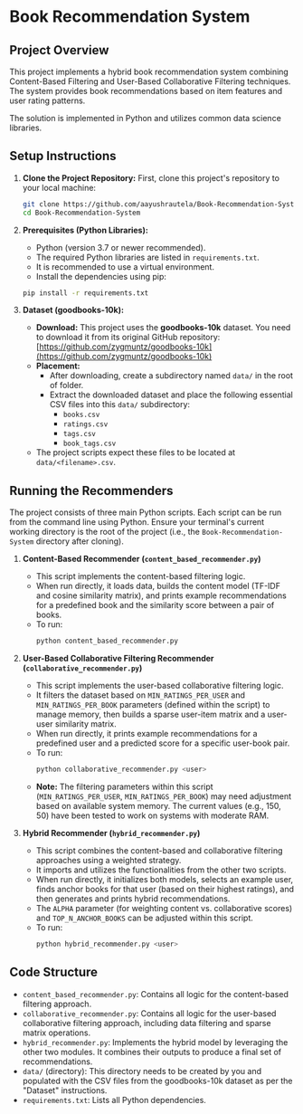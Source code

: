 # Book Recommendation System

## Project Overview

This project implements a hybrid book recommendation system combining Content-Based Filtering and User-Based Collaborative Filtering techniques. The system provides book recommendations based on item features and user rating patterns.

The solution is implemented in Python and utilizes common data science libraries.

## Setup Instructions

1.  **Clone the Project Repository:**
    First, clone this project's repository to your local machine:
    ```bash
    git clone https://github.com/aayushrautela/Book-Recommendation-System.git
    cd Book-Recommendation-System
    ```

2.  **Prerequisites (Python Libraries):**
    * Python (version 3.7 or newer recommended).
    * The required Python libraries are listed in `requirements.txt`.
    * It is recommended to use a virtual environment.
    * Install the dependencies using pip:
    ```bash
    pip install -r requirements.txt
    ```

3.  **Dataset (goodbooks-10k):**
    * **Download:** This project uses the **goodbooks-10k** dataset. You need to download it from its original GitHub repository:
        [https://github.com/zygmuntz/goodbooks-10k](https://github.com/zygmuntz/goodbooks-10k)
    * **Placement:**
        * After downloading, create a subdirectory named `data/` in the root of folder.
        * Extract the downloaded dataset and place the following essential CSV files into this `data/` subdirectory:
            * `books.csv`
            * `ratings.csv`
            * `tags.csv`
            * `book_tags.csv`
    * The project scripts expect these files to be located at `data/<filename>.csv`.

## Running the Recommenders

The project consists of three main Python scripts. Each script can be run from the command line using Python. Ensure your terminal's current working directory is the root of the project (i.e., the `Book-Recommendation-System` directory after cloning).

1.  **Content-Based Recommender (`content_based_recommender.py`)**
    * This script implements the content-based filtering logic.
    * When run directly, it loads data, builds the content model (TF-IDF and cosine similarity matrix), and prints example recommendations for a predefined book and the similarity score between a pair of books.
    * To run:
        ```bash
        python content_based_recommender.py
        ```

2.  **User-Based Collaborative Filtering Recommender (`collaborative_recommender.py`)**
    * This script implements the user-based collaborative filtering logic.
    * It filters the dataset based on `MIN_RATINGS_PER_USER` and `MIN_RATINGS_PER_BOOK` parameters (defined within the script) to manage memory, then builds a sparse user-item matrix and a user-user similarity matrix.
    * When run directly, it prints example recommendations for a predefined user and a predicted score for a specific user-book pair.
    * To run:
        ```bash
        python collaborative_recommender.py <user>
        ```
    * **Note:** The filtering parameters within this script (`MIN_RATINGS_PER_USER`, `MIN_RATINGS_PER_BOOK`) may need adjustment based on available system memory. The current values (e.g., 150, 50) have been tested to work on systems with moderate RAM.

3.  **Hybrid Recommender (`hybrid_recommender.py`)**
    * This script combines the content-based and collaborative filtering approaches using a weighted strategy.
    * It imports and utilizes the functionalities from the other two scripts.
    * When run directly, it initializes both models, selects an example user, finds anchor books for that user (based on their highest ratings), and then generates and prints hybrid recommendations.
    * The `ALPHA` parameter (for weighting content vs. collaborative scores) and `TOP_N_ANCHOR_BOOKS` can be adjusted within this script.
    * To run:
        ```bash
        python hybrid_recommender.py <user>
        ```

## Code Structure

* `content_based_recommender.py`: Contains all logic for the content-based filtering approach.
* `collaborative_recommender.py`: Contains all logic for the user-based collaborative filtering approach, including data filtering and sparse matrix operations.
* `hybrid_recommender.py`: Implements the hybrid model by leveraging the other two modules. It combines their outputs to produce a final set of recommendations.
* `data/` (directory): This directory needs to be created by you and populated with the CSV files from the goodbooks-10k dataset as per the "Dataset" instructions.
* `requirements.txt`: Lists all Python dependencies.